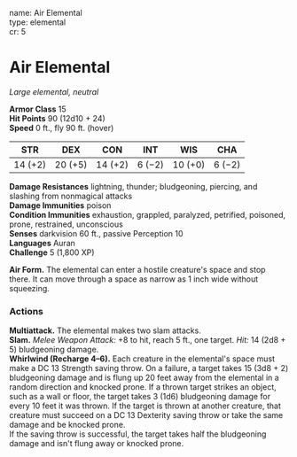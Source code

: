 name: Air Elemental    
type: elemental    
cr: 5

# Air Elemental 
_Large elemental, neutral_

**Armor Class** 15    
**Hit Points** 90 (12d10 + 24)    
**Speed** 0 ft., fly 90 ft. (hover)

| STR     | DEX     | CON     | INT     | WIS     | CHA     |
|---------|---------|---------|---------|---------|---------|
| 14 (+2) | 20 (+5) | 14 (+2) | 6 (−2) | 10 (+0) | 6 (−2) |

**Damage Resistances** lightning, thunder; bludgeoning, piercing, and slashing from nonmagical attacks    
**Damage Immunities** poison    
**Condition Immunities** exhaustion, grappled, paralyzed, petrified, poisoned, prone, restrained, unconscious    
**Senses** darkvision 60 ft., passive Perception 10    
**Languages** Auran    
**Challenge** 5 (1,800 XP)

**Air Form.** The elemental can enter a hostile creature's space and stop there. It can move through a space as narrow as 1 inch wide without squeezing.

### Actions 
**Multiattack.** The elemental makes two slam attacks.    
**Slam.** _Melee Weapon Attack:_ +8 to hit, reach 5 ft., one target. _Hit:_ 14 (2d8 + 5) bludgeoning damage.    
**Whirlwind (Recharge 4–6).** Each creature in the elemental's space must make a DC 13 Strength saving throw. On a failure, a target takes 15 (3d8 + 2) bludgeoning damage and is flung up 20 feet away from the elemental in a random direction and knocked prone. If a thrown target strikes an object, such as a wall or floor, the target takes 3 (1d6) bludgeoning damage for every 10 feet it was thrown. If the target is thrown at another creature, that creature must succeed on a DC 13 Dexterity saving throw or take the same damage and be knocked prone.    
If the saving throw is successful, the target takes half the bludgeoning damage and isn't flung away or knocked prone.    